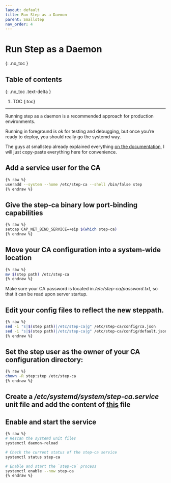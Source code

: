 ```yaml
---
layout: default
title: Run Step as a Daemon
parent: Smallstep
nav_order: 4
---
```


# Run Step as a Daemon
{: .no_toc }

## Table of contents
{: .no_toc .text-delta }

1. TOC
{:toc}

---

Running step as a daemon is a recommended approach for production environments.

Running in foreground is ok for testing and debugging, but once you’re ready to deploy, you should really go the systemd way.

The guys at smallstep already explained everything [on the documentation](https://smallstep.com/docs/step-ca/certificate-authority-server-production/#running-step-ca-as-a-daemon), I will just copy-paste everything here for convenience.

## Add a service user for the CA

```sh
{% raw %}
useradd --system --home /etc/step-ca --shell /bin/false step
{% endraw %}
```
## Give the step-ca binary low port-binding capabilities

```sh
{% raw %}
setcap CAP_NET_BIND_SERVICE=+eip $(which step-ca)
{% endraw %}
```
## Move your CA configuration into a system-wide location

```sh
{% raw %}
mv $(step path) /etc/step-ca
{% endraw %}
```
Make sure your CA password is located in _/etc/step-ca/password.txt_, so that it can be read upon server startup.

## Edit your config files to reflect the new steppath.

```sh
{% raw %}
sed -i "s|$(step path)|/etc/step-ca|g" /etc/step-ca/config/ca.json
sed -i "s|$(step path)|/etc/step-ca|g" /etc/step-ca/config/default.json
{% endraw %}
```
## Set the step user as the owner of your CA configuration directory:

```sh
{% raw %}
chown -R step:step /etc/step-ca
{% endraw %}
```
## Create a _/etc/systemd/system/step-ca.service_ unit file and add the content of [this](https://github.com/smallstep/certificates/blob/master/systemd/step-ca.service) file

## Enable and start the service

```sh
{% raw %}
# Rescan the systemd unit files
systemctl daemon-reload

# Check the current status of the step-ca service
systemctl status step-ca

# Enable and start the `step-ca` process
systemctl enable --now step-ca
{% endraw %}
```